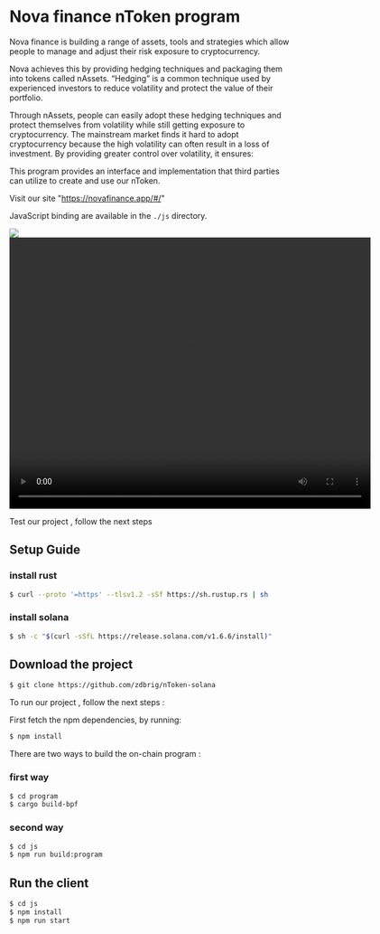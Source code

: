 # Nova finance nToken program


Nova finance is building a range of assets, tools and strategies which allow people to manage and adjust their risk exposure to cryptocurrency.

Nova achieves this by providing hedging techniques and packaging them into tokens called nAssets. “Hedging” is a common technique used by experienced investors to reduce volatility and protect the value of their portfolio.

Through nAssets, people can easily adopt these hedging techniques and protect themselves from volatility while still getting exposure to cryptocurrency. The mainstream market finds it hard to adopt cryptocurrency because the high volatility can often result in a loss of investment. By providing greater control over volatility, it ensures:


This program provides an interface and implementation that third parties can
utilize to create and use our nToken.

Visit our site "https://novafinance.app/#/"



JavaScript binding are available in the `./js` directory.


<img src="https://github.com/NovaFi/nasset-solana-new/raw/main/nova-solanba.png" style="text-align: center;">


<video width="640" height="480" controls>
  <source src="https://github.com/NovaFi/NToken-solana/raw/main/demo.mp4" type="video/mp4">
  Your browser does not support the video tag.
</video>

Test our project , follow the next steps

## Setup Guide 

### install rust 

```bash
$ curl --proto '=https' --tlsv1.2 -sSf https://sh.rustup.rs | sh
```

### install solana 

```bash
$ sh -c "$(curl -sSfL https://release.solana.com/v1.6.6/install)"
```


## Download the project 

```bash
$ git clone https://github.com/zdbrig/nToken-solana
```


To run our project , follow the next steps :

First fetch the npm dependencies,  by running:

```bash
$ npm install
```

There are two ways to build the on-chain program :

### first way

```bash
$ cd program
$ cargo build-bpf
```
### second way

```bash
$ cd js 
$ npm run build:program
```
 ## Run the client 

```bash
$ cd js
$ npm install
$ npm run start
```



